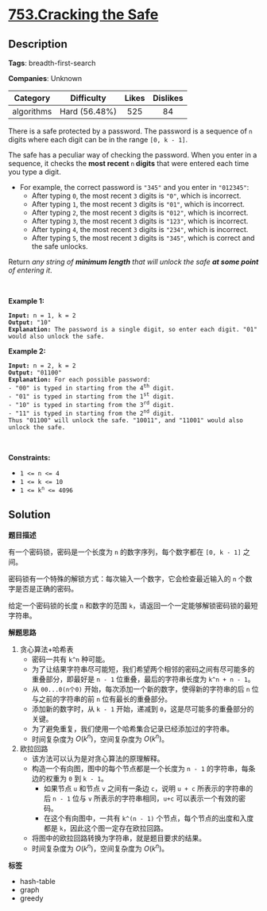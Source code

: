 # [753.Cracking the Safe](https://leetcode.com/problems/cracking-the-safe/description/)

## Description

**Tags**: breadth-first-search

**Companies**: Unknown

|  Category  |  Difficulty   | Likes | Dislikes |
| :--------: | :-----------: | :---: | :------: |
| algorithms | Hard (56.48%) |  525  |    84    |

<p>There is a safe protected by a password. The password is a sequence of <code>n</code> digits where each digit can be in the range <code>[0, k - 1]</code>.</p>
<p>The safe has a peculiar way of checking the password. When you enter in a sequence, it checks the <strong>most recent </strong><code>n</code><strong> digits</strong> that were entered each time you type a digit.</p>
<ul>
  <li>For example, the correct password is <code>&quot;345&quot;</code> and you enter in <code>&quot;012345&quot;</code>:
  <ul>
    <li>After typing <code>0</code>, the most recent <code>3</code> digits is <code>&quot;0&quot;</code>, which is incorrect.</li>
    <li>After typing <code>1</code>, the most recent <code>3</code> digits is <code>&quot;01&quot;</code>, which is incorrect.</li>
    <li>After typing <code>2</code>, the most recent <code>3</code> digits is <code>&quot;012&quot;</code>, which is incorrect.</li>
    <li>After typing <code>3</code>, the most recent <code>3</code> digits is <code>&quot;123&quot;</code>, which is incorrect.</li>
    <li>After typing <code>4</code>, the most recent <code>3</code> digits is <code>&quot;234&quot;</code>, which is incorrect.</li>
    <li>After typing <code>5</code>, the most recent <code>3</code> digits is <code>&quot;345&quot;</code>, which is correct and the safe unlocks.</li>
  </ul>
  </li>
</ul>
<p>Return <em>any string of <strong>minimum length</strong> that will unlock the safe <strong>at some point</strong> of entering it</em>.</p>
<p>&nbsp;</p>
<p><strong class="example">Example 1:</strong></p>
<pre><code><strong>Input:</strong> n = 1, k = 2
<strong>Output:</strong> &quot;10&quot;
<strong>Explanation:</strong> The password is a single digit, so enter each digit. &quot;01&quot; would also unlock the safe.</code></pre>
<p><strong class="example">Example 2:</strong></p>
<pre><code><strong>Input:</strong> n = 2, k = 2
<strong>Output:</strong> &quot;01100&quot;
<strong>Explanation:</strong> For each possible password:
- &quot;00&quot; is typed in starting from the 4<sup>th</sup> digit.
- &quot;01&quot; is typed in starting from the 1<sup>st</sup> digit.
- &quot;10&quot; is typed in starting from the 3<sup>rd</sup> digit.
- &quot;11&quot; is typed in starting from the 2<sup>nd</sup> digit.
Thus &quot;01100&quot; will unlock the safe. &quot;10011&quot;, and &quot;11001&quot; would also unlock the safe.</code></pre>
<p>&nbsp;</p>
<p><strong>Constraints:</strong></p>
<ul>
  <li><code>1 &lt;= n &lt;= 4</code></li>
  <li><code>1 &lt;= k &lt;= 10</code></li>
  <li><code>1 &lt;= k<sup>n</sup> &lt;= 4096</code></li>
</ul>

## Solution

**题目描述**

有一个密码锁，密码是一个长度为 `n` 的数字序列，每个数字都在 `[0, k - 1]` 之间。

密码锁有一个特殊的解锁方式：每次输入一个数字，它会检查最近输入的 `n` 个数字是否是正确的密码。

给定一个密码锁的长度 `n` 和数字的范围 `k`，请返回一个一定能够解锁密码锁的最短字符串。

**解题思路**

1. 贪心算法+哈希表
   - 密码一共有 `k^n` 种可能。
   - 为了让结果字符串尽可能短，我们希望两个相邻的密码之间有尽可能多的重叠部分，即最好是 `n - 1` 位重叠，最后的字符串长度为 `k^n + n - 1`。
   - 从 `00...0(n个0)` 开始，每次添加一个新的数字，使得新的字符串的后 `n` 位与之前的字符串的前 `n` 位有最长的重叠部分。
   - 添加新的数字时，从 `k - 1` 开始，递减到 `0`，这是尽可能多的重叠部分的关键。
   - 为了避免重复，我们使用一个哈希集合记录已经添加过的字符串。
   - 时间复杂度为 $O(k^n)$，空间复杂度为 $O(k^n)$。
2. 欧拉回路
   - 该方法可以认为是对贪心算法的原理解释。
   - 构造一个有向图，图中的每个节点都是一个长度为 `n - 1` 的字符串，每条边的权重为 `0` 到 `k - 1`。
     - 如果节点 `u` 和节点 `v` 之间有一条边 `c`，说明 `u + c` 所表示的字符串的后 `n - 1` 位与 `v` 所表示的字符串相同，`u+c` 可以表示一个有效的密码。
     - 在这个有向图中，一共有 `k^(n - 1)` 个节点，每个节点的出度和入度都是 `k`，因此这个图一定存在欧拉回路。
   - 将图中的欧拉回路转换为字符串，就是题目要求的结果。
   - 时间复杂度为 $O(k^n)$，空间复杂度为 $O(k^n)$。

**标签**

- hash-table
- graph
- greedy
